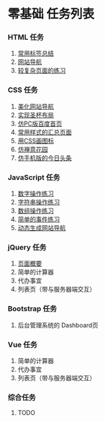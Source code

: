 # 零基础 任务列表
### HTML 任务
1. [常用标签总结](http://www.jianshu.com/p/bf175e31fb5f)
1. [网站导航](http://www.jianshu.com/p/aefb985f0de7)
1. [较复杂页面的练习](http://www.jianshu.com/p/6d9a1bb4106d)

### CSS 任务
1. [美化网站导航](http://www.jianshu.com/p/bbb41e85ec0e)
1. [实现圣杯布局](http://www.jianshu.com/p/582dcc0c6464)
1. [仿PC版百度首页](http://www.jianshu.com/p/1672f6cd9f74)
1. [常用样式的汇总页面](http://www.jianshu.com/p/51434febaf41)
1. [用CSS画图标](http://www.jianshu.com/p/6380774681cc)
1. [仿禅意花园](http://www.jianshu.com/p/cbf882221814)
1. [仿手机版的今日头条](http://www.jianshu.com/p/1b446eb13abd)

### JavaScript 任务
1. [数字操作练习](http://www.jianshu.com/p/2780b51a4091)
1. [字符串操作练习](http://www.jianshu.com/p/4263991d02d7)
1. [数组操作练习](http://www.jianshu.com/p/0418dd793b9d)
1. [简单的事件练习](http://www.jianshu.com/p/e0998a791c71)
1. [动态生成网站导航](http://www.jianshu.com/p/2377ece9a9a2)

### jQuery 任务
1. [页面概要](http://www.jianshu.com/p/9497b504bfbe)
1. 简单的计算器
1. 代办事宜
1. 列表页（带与服务器端交互）

### Bootstrap 任务
1. 后台管理系统的 Dashboard页

### Vue 任务
1. 简单的计算器
1. 代办事宜
1. 列表页（带与服务器端交互）

### 综合任务
1. TODO